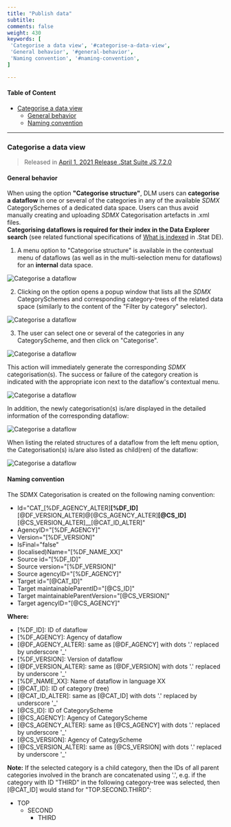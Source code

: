 ```yaml
---
title: "Publish data"
subtitle: 
comments: false
weight: 430
keywords: [
 'Categorise a data view', '#categorise-a-data-view',
 'General behavior', '#general-behavior',
 'Naming convention', '#naming-convention',
]

---
```


#### Table of Content
- [Categorise a data view](#categorise-a-data-view)
  - [General behavior](#general-behavior)
  - [Naming convention](#naming-convention)

---

### Categorise a data view
> Released in [April 1, 2021 Release .Stat Suite JS 7.2.0](https://sis-cc.gitlab.io/dotstatsuite-documentation/changelog/#april-1-2021)
#### General behavior
When using the option **"Categorise structure"**, DLM users can **categorise a dataflow** in one or several of the categories in any of the available *SDMX* CategorySchemes of a dedicated data space. Users can thus avoid manually creating and uploading *SDMX* Categorisation artefacts in .xml files.  
**Categorising dataflows is required for their index in the Data Explorer search** (see related functional specifications of [What is indexed](https://sis-cc.gitlab.io/dotstatsuite-documentation/using-de/searching-data/indexing-data/#what-is-indexed) in .Stat DE).

1) A menu option to "Categorise structure" is available in the contextual menu of dataflows (as well as in the multi-selection menu for dataflows) for an **internal** data space.

![Categorise a dataflow](/dotstatsuite-documentation/images/dlm-categorise-dataflow1.png)

2) Clicking on the option opens a popup window that lists all the *SDMX* CategorySchemes and corresponding category-trees of the related data space (similarly to the content of the "Filter by category" selector).

![Categorise a dataflow](/dotstatsuite-documentation/images/dlm-categorise-dataflow2.png)

3) The user can select one or several of the categories in any CategoryScheme, and then click on "Categorise".

![Categorise a dataflow](/dotstatsuite-documentation/images/dlm-categorise-dataflow3.png)

This action will immediately generate the corresponding *SDMX* categorisation(s). The success or failure of the category creation is indicated with the appropriate icon next to the dataflow's contextual menu.

![Categorise a dataflow](/dotstatsuite-documentation/images/dlm-categorise-dataflow4.png)

In addition, the newly categorisation(s) is/are displayed in the detailed information of the corresponding dataflow:

![Categorise a dataflow](/dotstatsuite-documentation/images/dlm-categorise-dataflow5.png)

When listing the related structures of a dataflow from the left menu option, the Categorisation(s) is/are also listed as child(ren) of the dataflow:

![Categorise a dataflow](/dotstatsuite-documentation/images/dlm-categorise-dataflow6.png)

#### Naming convention
The SDMX Categorisation is created on the following naming convention:

- Id="CAT_[%DF_AGENCY_ALTER]__[%DF_ID]__[@DF_VERSION_ALTER]@[@CS_AGENCY_ALTER]__[@CS_ID]__[@CS_VERSION_ALTER]__[@CAT_ID_ALTER]"
- AgencyID="[%DF_AGENCY]"
- Version="[%DF_VERSION]"
- IsFinal="false"
- (localised)Name="[%DF_NAME_XX]"
- Source id="[%DF_ID]"
- Source version="[%DF_VERSION]"
- Source agencyID="[%DF_AGENCY]"
- Target id="[@CAT_ID]"
- Target maintainableParentID="[@CS_ID]"
- Target maintainableParentVersion="[@CS_VERSION]"
- Target agencyID="[@CS_AGENCY]"

**Where:**

- [%DF_ID]: ID of dataflow
- [%DF_AGENCY]: Agency of dataflow
- [@DF_AGENCY_ALTER]:  same as [@DF_AGENCY] with dots '.' replaced by underscore '_' 
- [%DF_VERSION]: Version of dataflow
- [@DF_VERSION_ALTER]: same as [@DF_VERSION] with dots '.' replaced by underscore '_'
- [%DF_NAME_XX]: Name of dataflow in language XX
- [@CAT_ID]: ID of category (tree)
- [@CAT_ID_ALTER]: same as [@CAT_ID] with dots '.' replaced by underscore '_' 
- [@CS_ID]: ID of CategoryScheme
- [@CS_AGENCY]: Agency of CategoryScheme
- [@CS_AGENCY_ALTER]:  same as [@CS_AGENCY] with dots '.' replaced by underscore '_' 
- [@CS_VERSION]: Agency of CategyScheme
- [@CS_VERSION_ALTER]: same as [@CS_VERSION] with dots '.' replaced by underscore '_'

**Note:** If the selected category is a child category, then the IDs of all parent categories involved in the branch are concatenated using '.', e.g. if the category with ID "THIRD" in the following category-tree was selected, then [@CAT_ID] would stand for "TOP.SECOND.THIRD":  
- TOP
  - SECOND
    - THIRD
